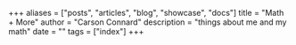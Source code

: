 +++
aliases = ["posts", "articles", "blog", "showcase", "docs"]
title = "Math + More"
author = "Carson Connard"
description = "things about me and my math"
date = ""
tags = ["index"]
+++
